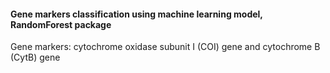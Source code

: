 #### Gene markers classification using machine learning model, RandomForest package

Gene markers: cytochrome oxidase subunit I (COI) gene and cytochrome B (CytB) gene 
